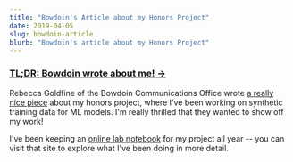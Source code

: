 ```yaml
---
title: "Bowdoin's Article about my Honors Project"
date: 2019-04-05
slug: bowdoin-article
blurb: "Bowdoin's article about my Honors Project"
---
```


### [TL;DR: Bowdoin wrote about me! &#8594;](https://www.bowdoin.edu/news/2019/03/james-little-19-teaches-computers-to-teach-themselves.html)

Rebecca Goldfine of the Bowdoin Communications Office wrote [a really nice piece](https://www.bowdoin.edu/news/2019/03/james-little-19-teaches-computers-to-teach-themselves.html) about my honors project, where I've been working on synthetic training data for ML models. I'm really thrilled that they wanted to show off my work!

<!--more-->

I've been keeping an [online lab notebook](https://honors.jameslittle.me) for my project all year -- you can visit that site to explore what I've been doing in more detail.
